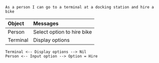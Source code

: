 ```
As a person I can go to a terminal at a docking station and hire a bike
```

| Object        | Messages                   |
|:------------- |:-------------------------- |
| Person        | Select option to hire bike |
| Terminal      | Display options            |

```
Terminal <-- Display options --> Nil
Person <-- Input option --> Option = Hire
```
